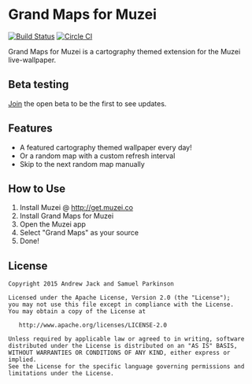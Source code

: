 # Grand Maps for Muzei
[![Build Status](https://travis-ci.org/mainthread-technology/grand-maps-for-muzei.svg?branch=master)](https://travis-ci.org/mainthread-technology/grand-maps-for-muzei) [![Circle CI](https://circleci.com/gh/mainthread-technology/grand-maps-for-muzei.svg?style=svg)](https://circleci.com/gh/mainthread-technology/grand-maps-for-muzei)

Grand Maps for Muzei is a cartography themed extension for the Muzei live-wallpaper.

## Beta testing
[Join](https://play.google.com/apps/testing/technology.mainthread.apps.grandmaps) the open beta to be the first to see updates.

## Features ##
* A featured cartography themed wallpaper every day!
* Or a random map with a custom refresh interval
* Skip to the next random map manually

## How to Use ##
1. Install Muzei @ http://get.muzei.co
2. Install Grand Maps for Muzei
3. Open the Muzei app
4. Select "Grand Maps" as your source
5. Done!

License
-------

    Copyright 2015 Andrew Jack and Samuel Parkinson

    Licensed under the Apache License, Version 2.0 (the "License");
    you may not use this file except in compliance with the License.
    You may obtain a copy of the License at

       http://www.apache.org/licenses/LICENSE-2.0

    Unless required by applicable law or agreed to in writing, software
    distributed under the License is distributed on an "AS IS" BASIS,
    WITHOUT WARRANTIES OR CONDITIONS OF ANY KIND, either express or implied.
    See the License for the specific language governing permissions and
    limitations under the License.
